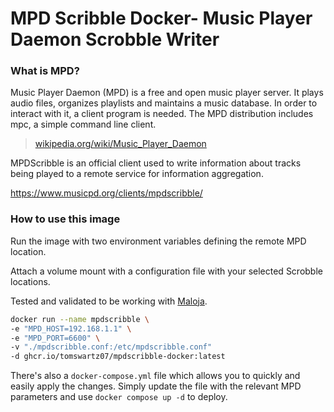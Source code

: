 # MPD Scribble Docker- Music Player Daemon Scrobble Writer

### What is MPD?
Music Player Daemon (MPD) is a free and open music player server. It plays audio
files, organizes playlists and maintains a music database. In order to interact
with it, a client program is needed. The MPD distribution includes mpc, a simple
command line client.
> [wikipedia.org/wiki/Music_Player_Daemon](https://en.wikipedia.org/wiki/Music_Player_Daemon)

MPDScribble is an official client used to write information about tracks being
played to a remote service for information aggregation.

https://www.musicpd.org/clients/mpdscribble/

### How to use this image

Run the image with two environment variables defining the remote MPD location.

Attach a volume mount with a configuration file with your selected Scrobble locations.

Tested and validated to be working with [Maloja](https://github.com/krateng/maloja).


```sh
docker run --name mpdscribble \
-e "MPD_HOST=192.168.1.1" \
-e "MPD_PORT=6600" \
-v "./mpdscribble.conf:/etc/mpdscribble.conf"
-d ghcr.io/tomswartz07/mpdscribble-docker:latest
```

There's also a `docker-compose.yml` file which allows you to quickly and easily
apply the changes. Simply update the file with the relevant MPD parameters and
use `docker compose up -d` to deploy.
